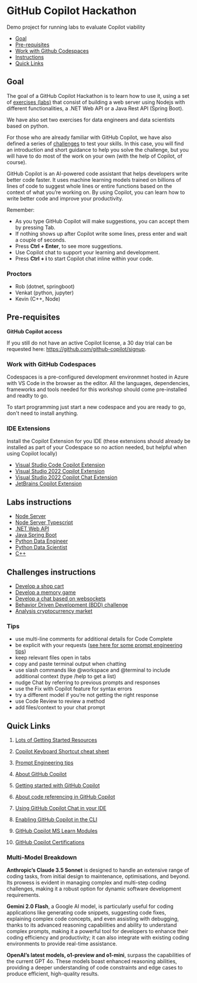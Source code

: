 # GitHub Copilot Hackathon

Demo project for running labs to evaluate Copilot viability

- [Goal](#goal)
- [Pre-requisites](#pre-requisites)
- [Work with Github Codespaces](#work-with-github-codespaces)
- [Instructions](#labs-instructions)
- [Quick Links](#quick-links)

## Goal

The goal of a GitHub Copilot Hackathon is to learn how to use it, using a set of [exercises (labs)](#labs-instructions) that consist of building a web server using Nodejs with different functionalities, a .NET Web API or a Java Rest API (Spring Boot).

We have also set two exercises for data engineers and data scientists based on python.

For those who are already familiar with GitHub Copilot, we have also defined a series of [challenges](#challenges-instructions) to test your skills. In this case, you will find an introduction and short guidance to help you solve the challenge, but you will have to do most of the work on your own (with the help of Copilot, of course).

GitHub Copilot is an AI-powered code assistant that helps developers write better code faster. It uses machine learning models trained on billions of lines of code to suggest whole lines or entire functions based on the context of what you’re working on. By using Copilot, you can learn how to write better code and improve your productivity.

Remember:

- As you type GitHub Copilot will make suggestions, you can accept them by pressing Tab.
- If nothing shows up after Copilot write some lines, press enter and wait a couple of seconds.
- Press **Ctrl + Enter**, to see more suggestions.
- Use Copilot chat to support your learning and development.
- Press **Ctrl + i** to start Copilot chat inline within your code. 

### Proctors
- Rob (dotnet, springboot)
- Venkat (python, jupyter)
- Kevin (C++, Node)

## Pre-requisites

**GitHub Copilot access**

If you still do not have an active Copilot license, a 30 day trial can be requested here: https://github.com/github-copilot/signup.

### Work with GitHub Codespaces

Codespaces is a pre-configured development environmnet hosted in Azure with VS Code in the browser as the editor. All the languages, dependencies, frameworks and tools needed for this workshop should come pre-installed and readty to go.

To start programming just start a new codespace and you are ready to go, don't need to install anything.

### IDE Extensions

Install the Copilot Extension for you IDE (these extensions should already be installed as part of your Codespace so no action needed, but helpful when using Copilot locally)

- [Visual Studio Code Copilot Extension](https://docs.github.com/en/copilot/using-github-copilot/getting-code-suggestions-in-your-ide-with-github-copilot?tool=vscode)
- [Visual Studio 2022 Copilot Extension](https://learn.microsoft.com/en-us/visualstudio/ide/visual-studio-github-copilot-extension?view=vs-2022)
- [Visual Studio 2022 Copilot Chat Extension](https://learn.microsoft.com/en-us/visualstudio/ide/visual-studio-github-copilot-chat?view=vs-2022)
- [JetBrains Copilot Extension](https://docs.github.com/en/copilot/using-github-copilot/getting-code-suggestions-in-your-ide-with-github-copilot?tool=jetbrains)

## Labs instructions

- [Node Server](./exercisefiles/node/README.md)
- [Node Server Typescript](./exercisefiles/node_typescript/README.md)
- [.NET Web API](./exercisefiles/dotnet/README.md)
- [Java Spring Boot](./exercisefiles/springboot/README.md)
- [Python Data Engineer](./exercisefiles/dataengineer/README.md)
- [Python Data Scientist](./exercisefiles/datascientist/README.md)
- [C++](./exercisefiles/c++/README.md)

## Challenges instructions

- [Develop a shop cart](./challenges/eshop/eshop.md) 
- [Develop a memory game](./challenges/memorygame/memorygame.md)
- [Develop a chat based on websockets](./challenges/chatwebsockets/chatwebsockets.md)
- [Behavior Driven Development (BDD) challenge](./challenges/bdd/README.md)
- [Analysis cryptocurrency market](./challenges/cryptoanalisis/crypto.md)

### Tips

- use multi-line comments for additional details for Code Complete
- be explicit with your requests ([see here for some prompt engineering tips](https://docs.github.com/en/enterprise-cloud@latest/copilot/using-github-copilot/copilot-chat/prompt-engineering-for-copilot-chat))
- keep relevant files open in tabs
- copy and paste terminal output when chatting
- use slash commands like @workspace and @terminal to include additional context (type /help to get a list)
- nudge Chat by referring to previous prompts and responses
- use the Fix with Copilot feature for syntax errors
- try a different model if you’re not getting the right response
- use Code Review to review a method
- add files/context to your chat prompt


## Quick Links

1. [Lots of Getting Started Resources](https://github.com/rob-derosa/github/issues/1)

2. [Copilot Keyboard Shortcut cheat sheet](https://github.com/fiserv-copilot-workshop/CopilotHackathon/tree/main/Resources)

3. [Prompt Engineering tips](https://docs.github.com/en/enterprise-cloud@latest/copilot/using-github-copilot/copilot-chat/prompt-engineering-for-copilot-chat)

1. [About GitHub Copilot](https://docs.github.com/en/copilot/about-github-copilot)

2. [Getting started with GitHub Copilot](https://docs.github.com/en/copilot/using-github-copilot/getting-started-with-github-copilot)

3. [About code referencing in GitHub Copilot](https://docs.github.com/en/copilot/using-github-copilot/finding-public-code-that-matches-github-copilot-suggestions)

4. [Using GitHub Copilot Chat in your IDE](https://docs.github.com/en/copilot/github-copilot-chat/using-github-copilot-chat-in-your-ide)

5. [Enabling GitHub Copilot in the CLI](https://docs.github.com/en/copilot/github-copilot-in-the-cli/enabling-github-copilot-in-the-cli)

6. [GitHub Copilot MS Learn Modules](https://learn.microsoft.com/en-us/training/browse/?terms=github%20copilot)

7. [GitHub Copilot Certifications](https://resources.github.com/learn/certifications/)

### Multi-Model Breakdown

**Anthropic’s Claude 3.5 Sonnet** is designed to handle an extensive range of coding tasks, from initial design to maintenance, optimisations, and beyond. Its prowess is evident in managing complex and multi-step coding challenges, making it a robust option for dynamic software development requirements.

**Gemini 2.0 Flash**, a Google AI model, is particularly useful for coding applications like generating code snippets, suggesting code fixes, explaining complex code concepts, and even assisting with debugging, thanks to its advanced reasoning capabilities and ability to understand complex prompts, making it a powerful tool for developers to enhance their coding efficiency and productivity; it can also integrate with existing coding environments to provide real-time assistance. 

**OpenAI’s latest models, o1-preview and o1-mini**, surpass the capabilities of the current GPT 4o. These models boast enhanced reasoning abilities, providing a deeper understanding of code constraints and edge cases to produce efficient, high-quality results.

